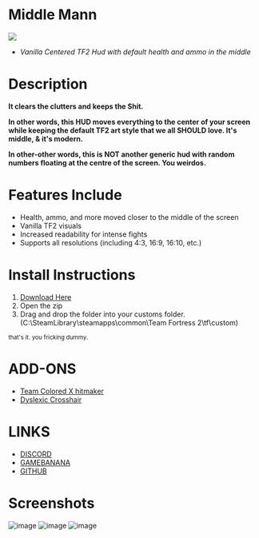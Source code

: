 # Middle Mann
![](https://i.imgur.com/rUqeIMf.png)
- *Vanilla Centered TF2 Hud with default health and ammo in the middle*
# Description
**It clears the clutters and keeps the Shit.**

**In other words, this HUD moves everything to the center of your screen while keeping the default TF2 art style that we all SHOULD love. It's middle, & it's modern.**

**In other-other words, this is NOT another generic hud with random numbers floating at the centre of the screen. You weirdos.**

# Features Include
- Health, ammo, and more moved closer to the middle of the screen
- Vanilla TF2 visuals
- Increased readability for intense fights
- Supports all resolutions (including 4:3, 16:9, 16:10, etc.)

# Install Instructions
1. [Download Here](https://github.com/Vexcenot/Middle-Mann/archive/refs/heads/master.zip)
2. Open the zip
3. Drag and drop the folder into your customs folder. (C:\SteamLibrary\steamapps\common\Team Fortress 2\tf\custom)

<sub>that's it. you fricking dummy.</sub>

# ADD-ONS
- [Team Colored X hitmaker](https://gamebanana.com/mods/460476)
- [Dyslexic Crosshair](https://github.com/Vexcenot/-Dyselxic-Crosshair)

# LINKS
- [DISCORD](https://discord.gg/9QzHkQx)
- [GAMEBANANA](https://gamebanana.com/mods/445578)
- [GITHUB](https://github.com/Vexcenot/Middle-Mann)


# Screenshots 
![image]([https://github.com/Vexcenot/Middle-Mann/assets/41777800/361560a3-98b3-42e5-8941-e47d02597fe1](https://github.com/user-attachments/assets/23a0c16d-a0b0-43c0-af25-efb2fc4f92c7))
![image]([https://github.com/Vexcenot/Middle-Mann/assets/41777800/bd588f10-cbc2-4aac-a013-f076b52f26e9](https://github.com/user-attachments/assets/dcc77a49-0330-40af-bf94-43f98d00ac5e))
![image]([https://github.com/Vexcenot/Middle-Mann/assets/41777800/290a4155-6002-4cb4-ad06-6022e36dc61e](https://github.com/user-attachments/assets/6b8cfb93-c352-47d1-8ad3-1e3d2a2be6e8))
